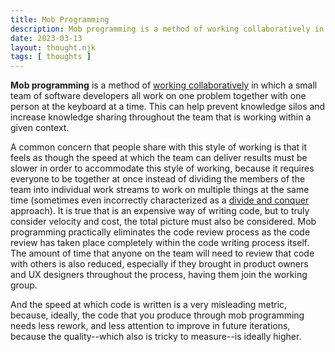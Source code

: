 ```yaml
---
title: Mob Programming
description: Mob programming is a method of working collaboratively in which a small team of software developers all work on one problem together with one person at the keyboard at a time.
date: 2023-03-13
layout: thought.njk
tags: [ thoughts ]
---
```


**Mob programming** is a method of [working collaboratively](/working-collaboratively) in which a small team of software
developers all work on one problem together with one person at the keyboard at a time. This can help prevent knowledge
silos and increase knowledge sharing throughout the team that is working within a given context.

A common concern that people share with this style of working is that it feels as though the speed at which the team can
deliver results must be slower in order to accommodate this style of working, because it requires everyone to be
together at once instead of dividing the members of the team into individual work streams to work on multiple things at
the same time (sometimes even incorrectly characterized as a [divide and conquer](/divide-and-conquer) approach). It is
true that is an expensive way of writing code, but to truly consider velocity and cost, the total picture must also be
considered. Mob programming practically eliminates the code review process as the code review has taken place completely
within the code writing process itself. The amount of time that anyone on the team will need to review that code with
others is also reduced, especially if they brought in product owners and UX designers throughout the process, having
them join the working group.

And the speed at which code is written is a very misleading metric, because, ideally, the code that you produce through
mob programming needs less rework, and less attention to improve in future iterations, because the quality--which also
is tricky to measure--is ideally higher.